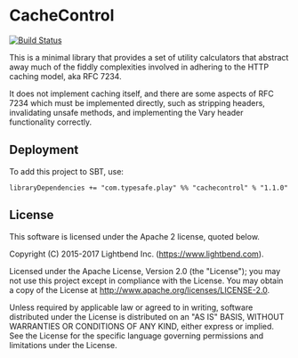 # CacheControl

[![Build Status](https://travis-ci.org/playframework/cachecontrol.svg?branch=master)](https://travis-ci.org/playframework/cachecontrol)
 

This is a minimal library that provides a set of utility calculators that abstract away much of the fiddly complexities involved in adhering to the HTTP caching model, aka RFC 7234.

It does not implement caching itself, and there are some aspects of RFC 7234 which must be implemented directly, such as stripping headers, invalidating unsafe methods, and implementing the Vary header functionality correctly.

## Deployment

To add this project to SBT, use:

```
libraryDependencies += "com.typesafe.play" %% "cachecontrol" % "1.1.0"
```

## License 

This software is licensed under the Apache 2 license, quoted below.

Copyright (C) 2015-2017 Lightbend Inc. (https://www.lightbend.com).

Licensed under the Apache License, Version 2.0 (the "License"); you may not use this project except in compliance with the License. You may obtain a copy of the License at http://www.apache.org/licenses/LICENSE-2.0.

Unless required by applicable law or agreed to in writing, software distributed under the License is distributed on an "AS IS" BASIS, WITHOUT WARRANTIES OR CONDITIONS OF ANY KIND, either express or implied. See the License for the specific language governing permissions and limitations under the License.
